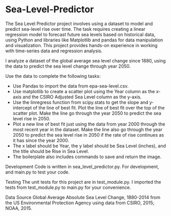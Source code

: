 # Sea-Level-Predictor

The Sea Level Predictor project involves using a dataset to model and predict sea-level rise over time. The task requires creating a linear regression model to forecast future sea levels based on historical data, using Python and libraries like Matplotlib and pandas for data manipulation and visualization. This project provides hands-on experience in working with time-series data and regression analysis.

I analyze a dataset of the global average sea level change since 1880, using the data to predict the sea level change through year 2050.

Use the data to complete the following tasks:

- Use Pandas to import the data from epa-sea-level.csv.
- Use matplotlib to create a scatter plot using the Year column as the x-axis and the CSIRO Adjusted Sea Level column as the y-axis.
- Use the linregress function from scipy.stats to get the slope and y-intercept of the line of best fit. Plot the line of best fit over the top of the scatter plot. Make the line go through the year 2050 to predict the sea level rise in 2050.
- Plot a new line of best fit just using the data from year 2000 through the most recent year in the dataset. Make the line also go through the year 2050 to predict the sea level rise in 2050 if the rate of rise continues as it has since the year 2000.
- The x label should be Year, the y label should be Sea Level (inches), and the title should be Rise in Sea Level.
- The boilerplate also includes commands to save and return the image.

Development
Code is written in sea_level_predictor.py. For development, and main.py to test your code.

Testing
The unit tests for this project are in test_module.py. I imported the tests from test_module.py to main.py for your convenience.

Data Source
Global Average Absolute Sea Level Change, 1880-2014 from the US Environmental Protection Agency using data from CSIRO, 2015; NOAA, 2015.


